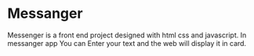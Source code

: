 # Messanger
Messenger is a front end project designed with html css and javascript. In messanger app You can Enter your text and the web will display it in card.

